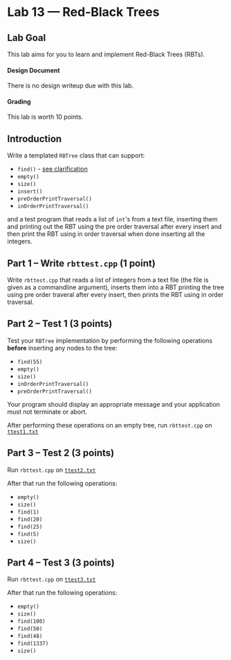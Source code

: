 # Lab 13 &mdash; Red-Black Trees

## Lab Goal
This lab aims for you to learn and implement Red-Black Trees (RBTs).

#### Design Document
There is no design writeup due with this lab.

#### Grading
This lab is worth 10 points.

## Introduction
Write a templated `RBTree` class that can support:
  + `find()` - [see clarification](https://github.com/usc-csci102-spring2013/labs/issues/23)
  + `empty()`
  + `size()`
  + `insert()`
  + `preOrderPrintTraversal()`
  + `inOrderPrintTraversal()`

and a test program that reads a list of `int`'s from a text file, inserting them and printing out the RBT using the pre order traversal after every insert and then print the RBT using in order traversal when done inserting all the integers.

## Part 1 &ndash; Write `rbttest.cpp` (1 point)
Write `rbttest.cpp` that reads a list of integers from a text file (the file is given as a commandline argument), inserts them into a RBT printing the tree using pre order traveral after every insert, then prints the RBT using in order traversal.

## Part 2 &ndash; Test 1 (3 points)
Test your `RBTree` implementation by performing the following operations **before** inserting any nodes to the tree:
  + `find(55)`
  + `empty()`
  + `size()`
  + `inOrderPrintTraversal()`
  + `preOrderPrintTraversal()`

Your program should display an appropriate message and your application must not terminate or abort.

After performing these operations on an empty tree, run `rbttest.cpp` on [`ttest1.txt`](ttest1.txt)

## Part 3 &ndash; Test 2 (3 points)
Run `rbttest.cpp` on [`ttest2.txt`](ttest2.txt)

After that run the following operations:
  + `empty()`
  + `size()`
  + `find(1)`
  + `find(20)`
  + `find(25)`
  + `find(5)`
  + `size()`
 

## Part 4 &ndash; Test 3 (3 points)
Run `rbttest.cpp` on [`ttest3.txt`](ttest3.txt)

After that run the following operations:
  + `empty()`
  + `size()`
  + `find(100)`
  + `find(50)`
  + `find(48)`
  + `find(1337)`
  + `size()`

